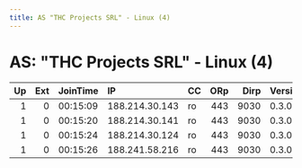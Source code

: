 ```yaml
---
title: AS "THC Projects SRL" - Linux (4)
---
```


# AS: "THC Projects SRL" - Linux (4)

|   Up |   Ext | JoinTime   | IP             | CC   |   ORp |   Dirp | Version   | Contact   | Nickname   |   eFamMembers |
|-----:|------:|:-----------|:---------------|:-----|------:|-------:|:----------|:----------|:-----------|--------------:|
|    1 |     0 | 00:15:09   | 188.214.30.143 | ro   |   443 |   9030 | 0.3.0.10  | None      | Sunrise    |             1 |
|    1 |     0 | 00:15:20   | 188.214.30.141 | ro   |   443 |   9030 | 0.3.0.10  | None      | Hollywood  |             1 |
|    1 |     0 | 00:15:24   | 188.214.30.124 | ro   |   443 |   9030 | 0.3.0.10  | None      | TicTac     |             1 |
|    1 |     0 | 00:15:26   | 188.241.58.216 | ro   |   443 |   9030 | 0.3.0.10  | None      | JustForFun |             1 |
